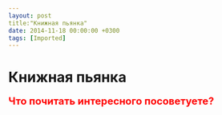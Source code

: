 ```yaml
---
layout: post
title:"Книжная пьянка"
date: 2014-11-18 00:00:00 +0300
tags: [Imported]
---
```

# Книжная пьянка

<font style="font-weight: bold; font-size:20px; color:red">Что почитать интересного посоветуете?</font>